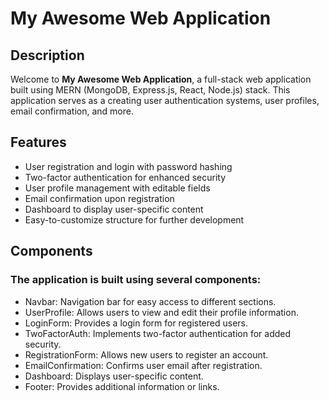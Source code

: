 # My Awesome Web Application


## Description

Welcome to **My Awesome Web Application**, a full-stack web application built using MERN (MongoDB, Express.js, React, Node.js) stack. This application serves as a  creating user authentication systems, user profiles, email confirmation, and more.

## Features

- User registration and login with password hashing
- Two-factor authentication for enhanced security
- User profile management with editable fields
- Email confirmation upon registration
- Dashboard to display user-specific content
- Easy-to-customize structure for further development

## Components

### The application is built using several components:

- Navbar: Navigation bar for easy access to different sections.
- UserProfile: Allows users to view and edit their profile information.
- LoginForm: Provides a login form for registered users.
- TwoFactorAuth: Implements two-factor authentication for added security.
- RegistrationForm: Allows new users to register an account.
- EmailConfirmation: Confirms user email after registration.
- Dashboard: Displays user-specific content.
- Footer: Provides additional information or links.

